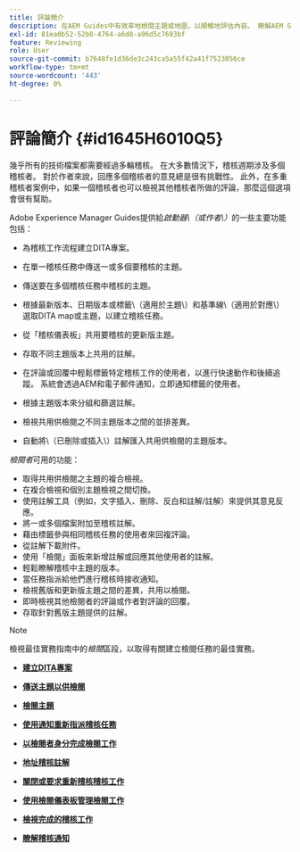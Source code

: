 ```yaml
---
title: 評論簡介
description: 在AEM Guides中有效率地檢閱主題或地圖，以順暢地評估內容。 瞭解AEM Guides中適用於作者和檢閱者的功能。
exl-id: 81ea0b52-52b0-4764-a6d8-a96d5c7693bf
feature: Reviewing
role: User
source-git-commit: b7648fe1d36de3c243ca5a55f42a41f7523056ce
workflow-type: tm+mt
source-wordcount: '443'
ht-degree: 0%

---
```


# 評論簡介 {#id1645H6010Q5}

幾乎所有的技術檔案都需要經過多輪稽核。 在大多數情況下，稽核週期涉及多個稽核者。 對於作者來說，回應多個稽核者的意見總是很有挑戰性。 此外，在多重稽核者案例中，如果一個稽核者也可以檢視其他稽核者所做的評論，那麼這個選項會很有幫助。

Adobe Experience Manager Guides提供給&#x200B;*啟動器\（或作者\）*&#x200B;的一些主要功能包括：

- 為稽核工作流程建立DITA專案。
- 在單一稽核任務中傳送一或多個要稽核的主題。

- 傳送要在多個稽核任務中稽核的主題。

- 根據最新版本、日期版本或標籤\（適用於主題\）和基準線\（適用於對應\）選取DITA map或主題，以建立稽核任務。

- 從「稽核儀表板」共用要稽核的更新版主題。

- 存取不同主題版本上共用的註解。
- 在評論或回覆中輕鬆標籤特定稽核工作的使用者，以進行快速動作和後續追蹤。 系統會透過AEM和電子郵件通知，立即通知標籤的使用者。
- 根據主題版本來分組和篩選註解。

- 檢視共用供檢閱之不同主題版本之間的並排差異。

- 自動將\（已刪除或插入\）註解匯入共用供檢閱的主題版本。


*檢閱者*&#x200B;可用的功能：

- 取得共用供檢閱之主題的複合檢視。
- 在複合檢視和個別主題檢視之間切換。
- 使用註解工具（例如，文字插入、刪除、反白和註解/註解）來提供其意見反應。
- 將一或多個檔案附加至稽核註解。
- 藉由標籤參與相同稽核任務的使用者來回複評論。
- 從註解下載附件。
- 使用「檢閱」面板來新增註解或回應其他使用者的註解。
- 輕鬆瞭解稽核中主題的版本。
- 當任務指派給他們進行稽核時接收通知。
- 檢視舊版和更新版主題之間的差異，共用以檢閱。
- 即時檢視其他檢閱者的評論或作者對評論的回覆。
- 存取針對舊版主題提供的註解。

>[!NOTE]
>
> 檢視最佳實務指南中的&#x200B;*檢閱*&#x200B;區段，以取得有關建立檢閱任務的最佳實務。

- **[建立DITA專案](authoring-create-dita-project.md)**

- **[傳送主題以供檢閱](review-send-topics-for-review.md)**

- **[檢閱主題](review-topics.md)**

- **[使用通知重新指派稽核任務](reassign-review-using-notification.md)**

- **[以檢閱者身分完成檢閱工作](review-complete-review-tasks.md)**

- **[地址稽核註解](review-address-review-comments.md)**

- **[關閉或要求重新稽核稽核工作](review-close-review-task.md)**

- **[使用檢閱儀表板管理檢閱工作](review-manage-tasks-review-dashboard.md)**

- **[檢視完成的稽核工作](review-view-completed-task.md)**

- **[瞭解稽核通知](review-understanding-review-notifications.md)**
